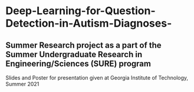 # Deep-Learning-for-Question-Detection-in-Autism-Diagnoses-
## Summer Research project as a part of the Summer Undergraduate Research in Engineering/Sciences (SURE) program
Slides and Poster for presentation given at Georgia Institute of Technology, Summer 2021
